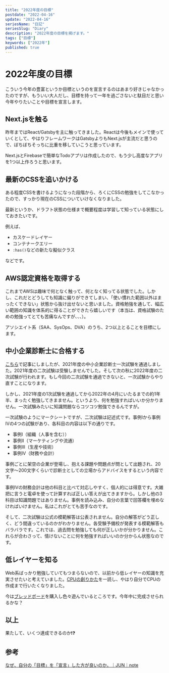 ```yaml
---
title: "2022年度の目標"
postdate: "2022-04-16"
update: "2022-04-16"
seriesName: "日記"
seriesSlug: "Diary"
description: "2022年度の目標を掲げます。"
tags: ["目標"]
keywords: ["2022年"]
published: true
---
```


# 2022年度の目標

こういう今年の豊富というか目標というのを宣言するのはあまり好きじゃなかったのですが、もういい大人だし、目標を持って一年を過ごさないと駄目だと思い今年やりたいことや目標を宣言します。

## Next.jsを触る

昨年まではReact/Gatsbyを主に触ってきました。Reactは今後もメインで使っていくとして、やはりフレームワークはGatsbyよりもNext.jsが主流だと思うので、ぼちぼちそっちに比重を移していこうと思っています。

Next.jsとFirebaseで簡単なTodoアプリは作成したので、もう少し高度なアプリを1つ以上作ろうと思います。

## 最新のCSSを追いかける

ある程度CSSを書けるようになった段階から、ろくにCSSの勉強をしてこなかったので、すっかり現在のCSSについていけなくなりました。

最新というか、ドラフト状態の仕様まで概要程度は学習して知っている状態にしておきたいです。

例えば、

- カスケードレイヤー
- コンテナークエリー
- `:has()`などの新たな擬似クラス

などです。

## AWS認定資格を取得する

これまでAWSは趣味で何となく触って、何となく知ってる状態でした。しかし、これだとどうしても知識に偏りができてしまい、「使い慣れた範囲以外はまったくできない」状態から抜け出せないと思いました。資格勉強を通して、幅広い範囲の知識を体系的に得ることができたら嬉しいです（本当は、資格試験のための勉強ってとても苦痛なんですが、、、）。

アソシエイト系（SAA、SysOps、DVA）のうち、2つ以上とることを目標にします。

## 中小企業診断士に合格する

[こちら](/Diary/03/)で記事にしましたが、2021年度の中小企業診断士一次試験を通過しました。2021年度の二次試験は受験しませんでした。そして次の秋に2022年度の二次試験が行われます。もし今回の二次試験を通過できないと、一次試験からやり直すことになります。

しかし、2021年度の1次試験を通過してから2022年の4月にいたるまでの約1年半、まったく勉強してきまません。というより、何を勉強すればいいか分かりません。一次試験みたいに知識問題ならコツコツ勉強できるんですが。

一次試験のようにマークシートですが、二次試験は記述式です。事例Ⅰから事例Ⅳの4つの試験があり、各科目の内容は以下の通りです。

- 事例Ⅰ（組織（人事を含む））
- 事例Ⅱ（マーケティングや流通）
- 事例Ⅲ（生産や技術）
- 事例Ⅳ（財務や会計）

事例ごとに架空の企業が登場し、抱える課題や問題点が問として出題され、20文字～200文字くらいで診断士としての立場からアドバイスをするという内容です。

事例Ⅳの財務会計は他の科目と比べて対応しやすく、個人的には得意です。大雑把に言うと電卓を使って計算すれば正しい答えが出てきますから。しかし他の3科目は知識問題ではありません。事例を読み込み、自分の言葉で回答欄を埋めなければいけません。私はこれがとても苦手なのです。

そして、二次試験は公式の模範解答は公表されません。自分の解答がどう正しく、どう間違っているのかがわかりません。各受験予備校が発表する模範解答もバラバラです。これでは、過去問を勉強しても何が正しいかが分かりません。これらが合わさって、情けないことに何を勉強すればいいのか分からん状態なのです。

## 低レイヤーを知る

Web系ばっかり勉強していてもつまらないので、以前から低レイヤーの知識を充実させたいと考えていました。[CPUの創りかた](https://www.amazon.co.jp/CPU%E3%81%AE%E5%89%B5%E3%82%8A%E3%81%8B%E3%81%9F-%E6%B8%A1%E6%B3%A2-%E9%83%81/dp/4839909865)を一読し、やはり自分でCPUの作成まで行いたくなりました。

今は[ブレッドボード](https://www.youtube.com/watch?v=GxZoFdHVSXs)を購入し色々遊んでいるところです。今年中に完成させられるかな？

## 以上

果たして、いくつ達成できるのか❗️❓

## 参考

[なぜ、自分の「目標」を「宣言」した方が良いのか。｜JUN｜note](https://note.com/hanex/n/n511ead415d86)
